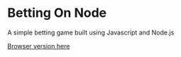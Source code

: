 # Betting On Node
A simple betting game built using Javascript and Node.js

[Browser version here](https://github.com/sandraytsai/JS-Betting-Game/tree/master)
